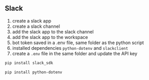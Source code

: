 ## Slack
1. create a slack app
2. create a slack channel
3. add the slack app to the slack channel
4. add the slack app to the workspace
5. bot token saved in a .env file, same folder as the python script
6. installed dependencies `python-dotenv` and `slackclient`
7. create a `.env` file in the same folder and update the API key

```bash
pip install slack_sdk
```

```bash
pip install python-dotenv
```
